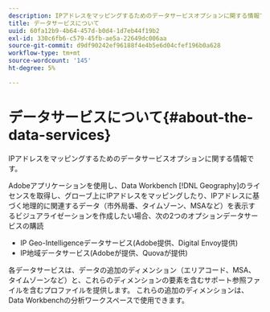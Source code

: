 ```yaml
---
description: IPアドレスをマッピングするためのデータサービスオプションに関する情報です。
title: データサービスについて
uuid: 60fa12b9-4b64-457d-b0d4-1d7eb44f19b2
exl-id: 330c6fb6-c579-45fb-ae5a-22649dc006aa
source-git-commit: d9df90242ef96188f4e4b5e6d04cfef196b0a628
workflow-type: tm+mt
source-wordcount: '145'
ht-degree: 5%

---
```


# データサービスについて{#about-the-data-services}

IPアドレスをマッピングするためのデータサービスオプションに関する情報です。

Adobeアプリケーションを使用し、Data Workbench [!DNL Geography]のライセンスを取得し、グローブ上にIPアドレスをマッピングしたり、IPアドレスに基づく地理的に関連するデータ（市外局番、タイムゾーン、MSAなど）を表示するビジュアライゼーションを作成したい場合、次の2つのオプションデータサービスの購読

* IP Geo-Intelligenceデータサービス(Adobe提供、Digital Envoy提供)
* IP地域データサービス(Adobeが提供、Quovaが提供)

各データサービスは、データの追加のディメンション（エリアコード、MSA、タイムゾーンなど）と、これらのディメンションの要素を含むサポート参照ファイルを含むプロファイルを提供します。 これらの追加のディメンションは、Data Workbenchの分析ワークスペースで使用できます。
